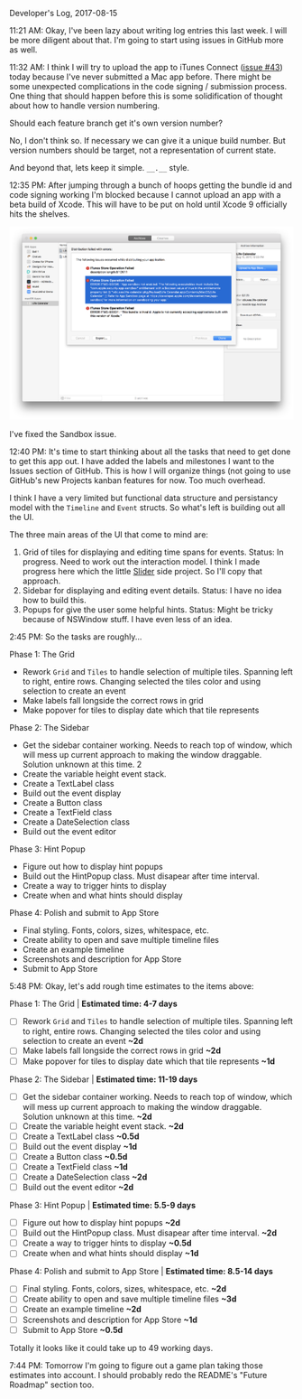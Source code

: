 Developer's Log, 2017-08-15

11:21 AM: Okay, I've been lazy about writing log entries this last week. I will be more diligent about that. I'm going to start using issues in GitHub more as well.

11:32 AM: I think I will try to upload the app to iTunes Connect ([issue #43](https://github.com/wvdk/Life-Calendar/issues/43)) today because I've never submitted a Mac app before. There might be some unexpected complications in the code signing / submission process. One thing that should happen before this is some solidification of thought about how to handle version numbering.

Should each feature branch get it's own version number?

No, I don't think so. If necessary we can give it a unique build number. But version numbers should be target, not a representation of current state.

And beyond that, lets keep it simple. `__.__` style.

12:35 PM: After jumping through a bunch of hoops getting the bundle id and code signing working I'm blocked because I cannot upload an app with a beta build of Xcode. This will have to be put on hold until Xcode 9 officially hits the shelves.

![Fig 1](./embed%20images/2017-08-15%20Fig%201.png)

I've fixed the Sandbox issue.

12:40 PM: It's time to start thinking about all the tasks that need to get done to get this app out. I have added the labels and milestones I want to the Issues section of GitHub. This is how I will organize things (not going to use GitHub's new Projects kanban features for now. Too much overhead.

I think I have a very limited but functional data structure and persistancy model with the `Timeline` and `Event` structs. So what's left is building out all the UI.

The three main areas of the UI that come to mind are:
1. Grid of tiles for displaying and editing time spans for events. Status: In progress. Need to work out the interaction model. I think I made progress here which the little [Slider](https://github.com/wvdk/A-Swift-Vocabulary/tree/master/Slider) side project. So I'll copy that approach.
2. Sidebar for displaying and editing event details. Status: I have no idea how to build this.
3. Popups for give the user some helpful hints. Status: Might be tricky because of NSWindow stuff. I have even less of an idea.

2:45 PM: So the tasks are roughly...

Phase 1: The Grid
- Rework `Grid` and `Tiles` to handle selection of multiple tiles. Spanning left to right, entire rows. Changing selected the tiles color and using selection to create an event
- Make labels fall longside the correct rows in grid
- Make popover for tiles to display date which that tile represents

Phase 2: The Sidebar
- Get the sidebar container working. Needs to reach top of window, which will mess up current approach to making the window draggable. Solution unknown at this time. 2
- Create the variable height event stack.
- Create a TextLabel class
- Build out the event display
- Create a Button class
- Create a TextField class
- Create a DateSelection class
- Build out the event editor

Phase 3: Hint Popup
- Figure out how to display hint popups
- Build out the HintPopup class. Must disapear after time interval.
- Create a way to trigger hints to display
- Create when and what hints should display

Phase 4: Polish and submit to App Store
- Final styling. Fonts, colors, sizes, whitespace, etc.
- Create ability to open and save multiple timeline files
- Create an example timeline
- Screenshots and description for App Store
- Submit to App Store

5:48 PM: Okay, let's add rough time estimates to the items above:

Phase 1: The Grid | **Estimated time: 4-7 days**
- [ ] Rework `Grid` and `Tiles` to handle selection of multiple tiles. Spanning left to right, entire rows. Changing selected the tiles color and using selection to create an event **~2d**
- [ ] Make labels fall longside the correct rows in grid **~2d**
- [ ] Make popover for tiles to display date which that tile represents **~1d**

Phase 2: The Sidebar | **Estimated time: 11-19 days**
- [ ] Get the sidebar container working. Needs to reach top of window, which will mess up current approach to making the window draggable. Solution unknown at this time. **~2d**
- [ ] Create the variable height event stack. **~2d**
- [ ] Create a TextLabel class **~0.5d**
- [ ] Build out the event display **~1d**
- [ ] Create a Button class **~0.5d**
- [ ] Create a TextField class **~1d**
- [ ] Create a DateSelection class **~2d**
- [ ] Build out the event editor **~2d**

Phase 3: Hint Popup | **Estimated time: 5.5-9 days**
- [ ] Figure out how to display hint popups **~2d**
- [ ] Build out the HintPopup class. Must disapear after time interval. **~2d**
- [ ] Create a way to trigger hints to display **~0.5d**
- [ ] Create when and what hints should display **~1d**

Phase 4: Polish and submit to App Store | **Estimated time: 8.5-14 days**
- [ ] Final styling. Fonts, colors, sizes, whitespace, etc. **~2d**
- [ ] Create ability to open and save multiple timeline files **~3d**
- [ ] Create an example timeline **~2d**
- [ ] Screenshots and description for App Store **~1d**
- [ ] Submit to App Store **~0.5d**

Totally it looks like it could take up to 49 working days.

7:44 PM: Tomorrow I'm going to figure out a game plan taking those estimates into account. I should probably redo the README's "Future Roadmap" section too.
